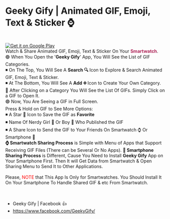 # Geeky Gify | Animated GIF, Emoji, Text & Sticker ⌚ 
<br />
<a href='https://play.google.com/store/apps/details?id=net.geeksempire.geeky.gify&pcampaignid=MKT-Other-global-all-co-prtnr-py-PartBadge-Mar2515-1'><img alt='Get it on Google Play' src='https://play.google.com/intl/en_gb/badges/images/generic/en_badge_web_generic.png'/></a>
<br />
Watch & Share Animated GIF, Emoji, Text & Sticker On Your  <font color="#ad2356"><b>Smartwatch</b></font>.
<br />
🟢 When You Open the '<b>Geeky Gify</b>' App, You Will See the List of GIF Categories. <br />
◾ On The Top, You Will See A <b>Search 🔍 </b> Icon to Explore & Search Animated GIF, Emoji, Text & Sticker. <br />
◾ At The Bottom, You Will See A <b>Add ➕ </b> Icon to Create Your Own Category.<br />
🔵 After Clicking on a Category You Will See the List Of GIFs. Simply Click on a GIF to Open It.<br />
🟣 Now, You Are Seeing a GIF in Full Screen. <br />
Press & Hold on GIF to See More Options:<br />
◾ A Star 🌟 Icon to Save the GIF as <b>Favorite</b><br />
◾ Name Of Nerdy Girl 👧 Or Boy 👦 Who Published the GIF<br />
◾ A Share Icon to Send the GIF to Your Friends On Smartwatch ⌚ Or Smartphone 📱 <br />
<b>⌚ Smartwatch Sharing Process</b> is Simple with Menu of Apps that Support Receiving GIF Files (There can be Several Or No Apps).
<b>📱 Smartphone Sharing Process</b> is Different, Cause You Need to Install <b>Geeky Gify</b> App on Your Smartphone First. Then It will Get Data from Smartwatch & Open Sharing Menu to Send It to Other Applications.
<br/>
<br/>
Please, <font color="#ff0000">NOTE</font> that This App Is Only for Smartwatches. You Should Install It On Your Smartphone To Handle Shared GIF & etc From Smartwatch.<br />
<br />
<br/>

* Geeky Gify | Facebook 👍 
* https://www.facebook.com/GeekyGify/ 

<br />
